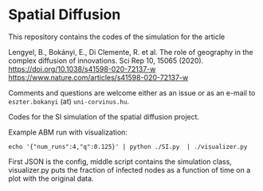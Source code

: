 # Spatial Diffusion

This repository contains the codes of the simulation for the article

Lengyel, B., Bokányi, E., Di Clemente, R. et al. The role of geography in the complex diffusion of innovations. Sci Rep 10, 15065 (2020). https://doi.org/10.1038/s41598-020-72137-w
https://www.nature.com/articles/s41598-020-72137-w

Comments and questions are welcome either as an issue or as an e-mail to `eszter.bokanyi` (at) `uni-corvinus.hu`.


Codes for the SI simulation of the spatial diffusion project.

Example ABM run with visualization:
```
echo '{"num_runs":4,"q":0.125}' | python ./SI.py  | ./visualizer.py
```

First JSON is the config, middle script contains the simulation class, visualizer.py puts the fraction of infected nodes as a function of time on a plot with the original data.
